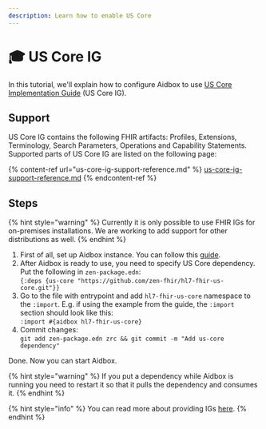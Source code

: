 ```yaml
---
description: Learn how to enable US Core
---
```


# 🎓 US Core IG

In this tutorial, we'll explain how to configure Aidbox to use [US Core Implementation Guide](https://www.hl7.org/fhir/us/core/) (US Core IG).

## Support

US Core IG contains the following FHIR artifacts: Profiles, Extensions, Terminology, Search Parameters, Operations and Capability Statements. Supported parts of US Core IG are listed on the following page:

{% content-ref url="us-core-ig-support-reference.md" %}
[us-core-ig-support-reference.md](us-core-ig-support-reference.md)
{% endcontent-ref %}

## Steps

{% hint style="warning" %}
Currently it is only possible to use FHIR IGs for on-premises installations. We are working to add support for other distributions as well.
{% endhint %}

1. First of all, set up Aidbox instance. You can follow this [guide](../../getting-started/run-aidbox-locally-with-docker/).
2. After Aidbox is ready to use, you need to specify US Core dependency.\
   Put the following in `zen-package.edn`:\
   `{:deps {us-core "https://github.com/zen-fhir/hl7-fhir-us-core.git"}}`
3. Go to the file with entrypoint and add `hl7-fhir-us-core` namespace to the `:import`. E.g. if using the example from the guide, the `:import` section should look like this:\
   `:import #{aidbox hl7-fhir-us-core}`
4. Commit changes:\
   `git add zen-package.edn zrc && git commit -m "Add us-core dependency"`

Done. Now you can start Aidbox.

{% hint style="warning" %}
If you put a dependency while Aidbox is running you need to restart it so that it pulls the dependency and consumes it.
{% endhint %}

{% hint style="info" %}
You can read more about providing IGs [here](../../aidbox-configuration/aidbox-zen-lang-project/enable-igs.md).&#x20;
{% endhint %}
